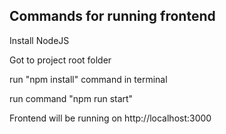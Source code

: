 ## Commands for running frontend

Install NodeJS

Got to project root folder 

run "npm install" command in terminal

run command "npm run start"

Frontend will be running on http://localhost:3000